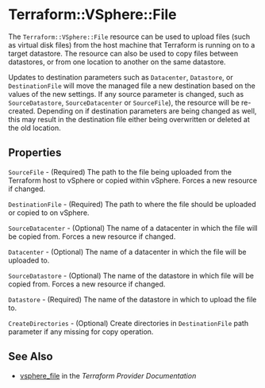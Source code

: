 # Terraform::VSphere::File

The `Terraform::VSphere::File` resource can be used to upload files (such as virtual disk
files) from the host machine that Terraform is running on to a target
datastore.  The resource can also be used to copy files between datastores, or
from one location to another on the same datastore.

Updates to destination parameters such as `Datacenter`, `Datastore`, or
`DestinationFile` will move the managed file a new destination based on the
values of the new settings.  If any source parameter is changed, such as
`SourceDatastore`, `SourceDatacenter` or `SourceFile`), the resource will be
re-created. Depending on if destination parameters are being changed as well,
this may result in the destination file either being overwritten or deleted at
the old location.

## Properties

`SourceFile` - (Required) The path to the file being uploaded from the
Terraform host to vSphere or copied within vSphere. Forces a new resource if
changed.

`DestinationFile` - (Required) The path to where the file should be uploaded
or copied to on vSphere.

`SourceDatacenter` - (Optional) The name of a datacenter in which the file
will be copied from. Forces a new resource if changed.

`Datacenter` - (Optional) The name of a datacenter in which the file will be
uploaded to.

`SourceDatastore` - (Optional) The name of the datastore in which file will
be copied from. Forces a new resource if changed.

`Datastore` - (Required) The name of the datastore in which to upload the
file to.

`CreateDirectories` - (Optional) Create directories in `DestinationFile`
path parameter if any missing for copy operation.


## See Also

* [vsphere_file](https://www.terraform.io/docs/providers/vsphere/r/file.html) in the _Terraform Provider Documentation_